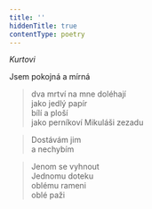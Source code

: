 ```yaml
---
title: ''
hiddenTitle: true
contentType: poetry
---
```


<section>

>   

</section>

<section>

>   

</section>

<section>

_Kurtovi_

Jsem pokojná a mírná

> dva mrtví na mne doléhají  
> jako jedlý papír  
> bílí a ploší  
> jako perníkoví Mikuláši zezadu

</section>

<section>

> Dostávám jim  
> a nechybím

</section>

<section>

> Jenom se vyhnout  
> Jednomu doteku  
> oblému rameni  
> oblé paži

</section>

